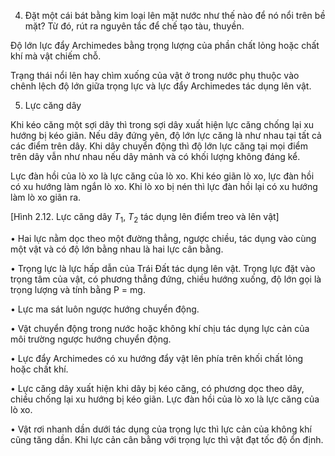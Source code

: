 4. Đặt một cái bát bằng kim loại lên mặt nước như thế nào để nó nổi trên bề mặt? Từ đó, rút ra nguyên tắc để chế tạo tàu, thuyền.

Độ lớn lực đẩy Archimedes bằng trọng lượng của phần chất lỏng hoặc chất khí mà vật chiếm chỗ.

Trạng thái nổi lên hay chìm xuống của vật ở trong nước phụ thuộc vào chênh lệch độ lớn giữa trọng lực và lực đẩy Archimedes tác dụng lên vật.

5. Lực căng dây

Khi kéo căng một sợi dây thì trong sợi dây xuất hiện lực căng chống lại xu hướng bị kéo giãn. Nếu dây đứng yên, độ lớn lực căng là như nhau tại tất cả các điểm trên dây. Khi dây chuyển động thì độ lớn lực căng tại mọi điểm trên dây vẫn như nhau nếu dây mảnh và có khối lượng không đáng kể.

Lực đàn hồi của lò xo là lực căng của lò xo. Khi kéo giãn lò xo, lực đàn hồi có xu hướng làm ngắn lò xo. Khi lò xo bị nén thì lực đàn hồi lại có xu hướng làm lò xo giãn ra.

[Hình 2.12. Lực căng dây $T_1$, $T_2$ tác dụng lên điểm treo và lên vật]

• Hai lực nằm dọc theo một đường thẳng, ngược chiều, tác dụng vào cùng một vật và có độ lớn bằng nhau là hai lực cân bằng.

• Trọng lực là lực hấp dẫn của Trái Đất tác dụng lên vật. Trọng lực đặt vào trọng tâm của vật, có phương thẳng đứng, chiều hướng xuống, độ lớn gọi là trọng lượng và tính bằng P = mg.

• Lực ma sát luôn ngược hướng chuyển động.

• Vật chuyển động trong nước hoặc không khí chịu tác dụng lực cản của môi trường ngược hướng chuyển động.

• Lực đẩy Archimedes có xu hướng đẩy vật lên phía trên khối chất lỏng hoặc chất khí.

• Lực căng dây xuất hiện khi dây bị kéo căng, có phương dọc theo dây, chiều chống lại xu hướng bị kéo giãn. Lực đàn hồi của lò xo là lực căng của lò xo.

• Vật rơi nhanh dần dưới tác dụng của trọng lực thì lực cản của không khí cũng tăng dần. Khi lực cản cân bằng với trọng lực thì vật đạt tốc độ ổn định.